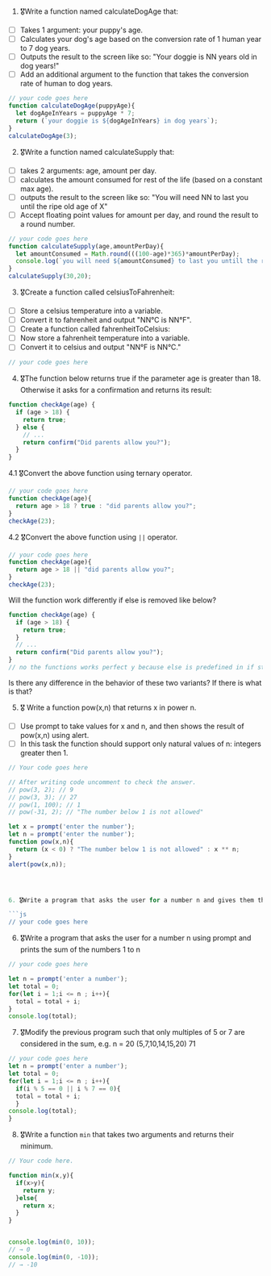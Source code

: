 1. 🎖Write a function named calculateDogAge that:
  * [ ] Takes 1 argument: your puppy's age.
  * [ ] Calculates your dog's age based on the conversion rate of 1 human year to 7 dog years.
  * [ ] Outputs the result to the screen like so: "Your doggie is NN years old in dog years!"
  * [ ] Add an additional argument to the function that takes the conversion rate of human to dog years.

```js
// your code goes here
function calculateDogAge(puppyAge){
  let dogAgeInYears = puppyAge * 7;
  return (`your doggie is ${dogAgeInYears} in dog years`);
}
calculateDogAge(3);
```
2. 🎖Write a function named calculateSupply that:
  * [ ] takes 2 arguments: age, amount per day.
  * [ ] calculates the amount consumed for rest of the life (based on a constant max age).
  * [ ] outputs the result to the screen like so: "You will need NN to last you until the ripe old age of X"
  * [ ] Accept floating point values for amount per day, and round the result to a round number.

```js
// your code goes here
function calculateSupply(age,amountPerDay){
  let amountConsumed = Math.round(((100-age)*365)*amountPerDay);
  console.log(`you will need ${amountConsumed} to last you untill the ripe old age of 100`);
}
calculateSupply(30,20);

```
3. 🎖Create a function called celsiusToFahrenheit:
  * [ ] Store a celsius temperature into a variable.
  * [ ] Convert it to fahrenheit and output "NN°C is NN°F".
  * [ ] Create a function called fahrenheitToCelsius:
  * [ ] Now store a fahrenheit temperature into a variable.
  * [ ] Convert it to celsius and output "NN°F is NN°C."

```js
// your code goes here
```
4. 🎖The function below returns true if the parameter age is greater than 18. Otherwise it asks for a confirmation and returns its result:

```js
function checkAge(age) {
  if (age > 18) {
    return true;
  } else {
    // ...
    return confirm("Did parents allow you?");
  }
}
```
  4.1 🎖Convert the above function using ternary operator.
  ```js
  // your code goes here
  function checkAge(age){
    return age > 18 ? true : "did parents allow you?";
  }
  checkAge(23);
  ```

  4.2 🎖Convert the above function using `||` operator.
  ```js
  // your code goes here
  function checkAge(age){
    return age > 18 || "did parents allow you?";
  }
  checkAge(23);
  ```
Will the function work differently if else is removed like below?

```js
function checkAge(age) {
  if (age > 18) {
    return true;
  }
  // ...
  return confirm("Did parents allow you?"); 
}
// no the functions works perfect y because else is predefined in if statement;
```
Is there any difference in the behavior of these two variants? If there is what is that?


5. 🎖 Write a function pow(x,n) that returns x in power n.

  * [ ] Use prompt to take values for x and n, and then shows the result of pow(x,n) using alert.
  * [ ] In this task the function should support only natural values of n: integers greater then 1.

```js
// Your code goes here

// After writing code uncomment to check the answer.
// pow(3, 2); // 9
// pow(3, 3); // 27
// pow(1, 100); // 1
// pow(-31, 2); // "The number below 1 is not allowed"

let x = prompt('enter the number');
let n = prompt('enter the number');
function pow(x,n){
  return (x < 0) ? "The number below 1 is not allowed" : x ** n;
}
alert(pow(x,n));




6. 🎖Write a program that asks the user for a number n and gives them the possibility to choose between computing the sum and computing the product of 1,…,n. Return the result accordingly.

```js
// your code goes here
```
6. 🎖Write a program that asks the user for a number n using prompt and prints the sum of the numbers 1 to n

```js
// your code goes here

let n = prompt('enter a number');
let total = 0;
for(let i = 1;i <= n ; i++){
  total = total + i;
}
console.log(total);
```
7. 🎖Modify the previous program such that only multiples of 5 or 7 are considered in the sum, e.g. n = 20 (5,7,10,14,15,20) 71

```js
// your code goes here
let n = prompt('enter a number');
let total = 0;
for(let i = 1;i <= n ; i++){
  if(i % 5 == 0 || i % 7 == 0){
  total = total + i;
  }
console.log(total);
}
```

8. 🎖Write a function `min` that takes two arguments and returns their minimum.

```js
// Your code here.

function min(x,y){
  if(x>y){
    return y;
  }else{
    return x;
  }
}


console.log(min(0, 10));
// → 0
console.log(min(0, -10));
// → -10
```